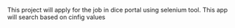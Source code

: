 This project will apply for the job in dice portal using selenium tool.
This app will search based on cinfig values
